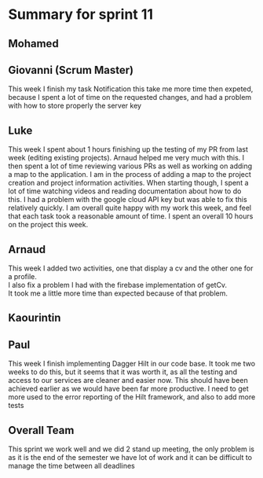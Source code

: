 # Summary for sprint 11


## Mohamed 


## Giovanni (Scrum Master)
This week I finish my task Notification this take me more time then expeted, because I spent a lot of time on the requested changes, and had a 
problem with how to store properly the server key

## Luke
This week I spent about 1 hours finishing up the testing of my PR from last week (editing existing projects). Arnaud helped me very much with this. I then spent a lot of time reviewing various PRs as well as working on adding a map to the application. I am in the process of adding a map to the project creation and project information activities. When starting though, I spent a lot of time watching videos and reading documentation about how to do this. I had a problem with the google cloud API key but was able to fix this relatively quickly. I am overall quite happy with my work this week, and feel that each task took a reasonable amount of time. I spent an overall 10 hours on the project this week.

## Arnaud
This week I added two activities, one that display a cv and the other one for a profile.  
I also fix a problem I had with the firebase implementation of getCv.  
It took me a little more time than expected because of that problem.  

## Kaourintin


## Paul
This week I finish implementing Dagger Hilt in our code base. It took me two weeks to do this, but it seems that it was worth it, as all the testing and access to our services are cleaner and easier now. This should have been achieved earlier as we would have been far more productive.
I need to get more used to the error reporting of the Hilt framework, and also to add more tests

## Overall Team
This sprint we work well and we did 2 stand up meeting, the only problem is as it is the end of the 
semester we have lot of work and it can be difficult to manage the time between all deadlines
